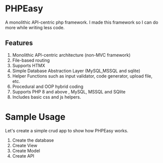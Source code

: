 # PHPEasy
A monolithic API-centric php framework.
I made this framework so I can do more while writing less code.

## Features
1. Monolithic API-centric architecture (non-MVC framework)
2. File-based routing
3. Supports HTMX
4. Simple Database Abstraction Layer (MySQL,MSSQL and sqlite)
5. Helper Functions such as input validator, code generator, upload file, etc.
6. Procedural and OOP hybrid coding
7. Supports PHP 8 and above , MySQL, MSSQL and SQlite
8. Includes basic css and js helpers.

# Sample Usage
Let's create a simple crud app to show how PHPEasy works.

1. Create the database 
2. Create View
3. Create Model
4. Create API